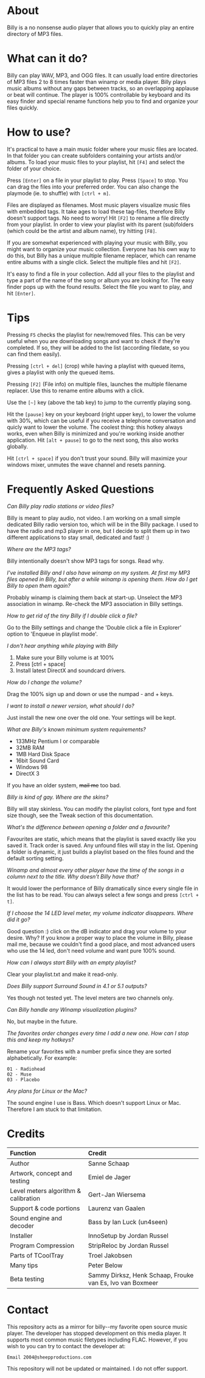 # About

Billy is a no nonsense audio player that allows you to quickly play an entire directory of MP3 files.

# What can it do?

Billy can play WAV, MP3, and OGG files. It can usually load entire directories of MP3 files 2 to 8 times faster than winamp or media player. Billy plays music albums without any gaps between tracks, so an overlapping applause or beat will continue. The player is 100% controllable by keyboard and its easy finder and special rename functions help you to find and organize your files quickly.

# How to use?

It's practical to have a main music folder where your music files are located. In that folder you can create subfolders containing your artists and/or albums. To load your music files to your playlist, hit `[F4]` and select the folder of your choice.

Press `[Enter]` on a file in your playlist to play. Press `[Space]` to stop. You can drag the files into your preferred order. You can also change the playmode (ie. to shuffle) with `[ctrl + m]`.

Files are displayed as filenames. Most music players visualize music files with embedded tags. It take ages to load these tag-files, therefore Billy doesn't support tags. No need to worry! Hit `[F2]` to rename a file directly from your playlist. In order to view your playlist with its parent (sub)folders (which could be the artist and album name), try hitting `[F8]`.

If you are somewhat experienced with playing your music with Billy, you might want to organize your music collection. Everyone has his own way to do this, but Billy has a unique multiple filename replacer, which can rename entire albums with a single click. Select the multiple files and hit `[F2]`.

It's easy to find a file in your collection. Add all your files to the playlist and type a part of the name of the song or album you are looking for. The easy finder pops up with the found results. Select the file you want to play, and hit `[Enter]`.

# Tips

Pressing `F5` checks the playlist for new/removed files. This can be very useful when you are downloading songs and want to check if they're completed. If so, they will be added to the list (according filedate, so you can find them easily).

Pressing `[ctrl + del]` (crop) while having a playlist with queued items, gives a playlist with only the queued items.

Pressing `[F2]` (File info) on multiple files, launches the multiple filename replacer. Use this to rename entire albums with a click.

Use the `[~]` key (above the tab key) to jump to the currently playing song.

Hit the `[pause]` key on your keyboard (right upper key), to lower the volume with 30%, which can be useful if you receive a telephone conversation and quicly want to lower the volume. The coolest thing: this hotkey always works, even when Billy is minimized and you're working inside another application. Hit `[alt + pause]` to go to the next song, this also works globally.

Hit `[ctrl + space]` if you don't trust your sound. Billy will maximize your windows mixer, unmutes the wave channel and resets panning.

# Frequently Asked Questions

_Can Billy play radio stations or video files?_

Billy is meant to play audio, not video. I am working on a small simple dedicated Billy radio version too, which will be in the Billy package. I used to have the radio and mp3 player in one, but I decide to split them up in two different applications to stay small, dedicated and fast! :)

_Where are the MP3 tags?_

Billy intentionally doesn't show MP3 tags for songs. Read why.

_I've installed Billy and I also have winamp on my system. At first my MP3 files opened in Billy, but after a while winamp is opening them. How do I get Billy to open them again?_

Probably winamp is claiming them back at start-up. Unselect the MP3 association in winamp. Re-check the MP3 association in Billy settings.

_How to get rid of the tiny Billy if I double click a file?_

Go to the Billy settings and change the 'Double click a file in Explorer' option to 'Enqueue in playlist mode'.

_I don't hear anything while playing with Billy_

1. Make sure your Billy volume is at 100%
2. Press [ctrl + space]
3. Install latest DirectX and soundcard drivers.

_How do I change the volume?_

Drag the 100% sign up and down or use the numpad - and + keys.

_I want to install a newer version, what should I do?_

Just install the new one over the old one. Your settings will be kept.

_What are Billy's known minimum system requirements?_

- 133MHz Pentium I or comparable
- 32MB RAM
- 1MB Hard Disk Space
- 16bit Sound Card
- Windows 98
- DirectX 3

If you have an older system, ~~mail me~~ too bad.

_Billy is kind of gay. Where are the skins?_

Billy will stay skinless. You can modify the playlist colors, font type and font size though, see the Tweak section of this documentation.

_What's the difference between opening a folder and a favourite?_

Favourites are static, which means that the playlist is saved exactly like you saved it. Track order is saved. Any unfound files will stay in the list. Opening a folder is dynamic, it just builds a playlist based on the files found and the default sorting setting.

_Winamp and almost every other player have the time of the songs in a column next to the title. Why doesn't Billy have that?_

It would lower the performance of Billy dramatically since every single file in the list has to be read. You can always select a few songs and press `[ctrl + t]`.

_If I choose the 14 LED level meter, my volume indicator disappears. Where did it go?_

Good question :) click on the dB indicator and drag your volume to your desire. Why? If you know a proper way to place the volume in Billy, please mail me, because we couldn't find a good place, and most advanced users who use the 14 led, don't need volume and want pure 100% sound.

_How can I always start Billy with an empty playlist?_

Clear your playlist.txt and make it read-only.

_Does Billy support Surround Sound in 4.1 or 5.1 outputs?_

Yes though not tested yet. The level meters are two channels only.

_Can Billy handle any Winamp visualization plugins?_

No, but maybe in the future.

_The favorites order changes every time I add a new one. How can I stop this and keep my hotkeys?_

Rename your favorites with a number prefix since they are sorted alphabetically. For example:
    
    01 - Radiohead
    02 - Muse
    03 - Placebo

_Any plans for Linux or the Mac?_

The sound engine I use is Bass. Which doesn't support Linux or Mac. Therefore I am stuck to that limitation.

# Credits

|Function|Credit|
|:--|:--|
|Author|Sanne Schaap|
|Artwork, concept and testing|Emiel de Jager|
|Level meters algorithm & calibration|Gert-Jan Wiersema|
|Support & code portions| Laurenz van Gaalen|
|Sound engine and decoder|Bass by Ian Luck (un4seen)|
|Installer|InnoSetup by Jordan Russel|
|Program Compression|StripReloc by Jordan Russel|
|Parts of TCoolTray|Troel Jakobsen|
|Many tips|Peter Below|
|Beta testing|Sammy Dirksz, Henk Schaap, Frouke van Es, Ivo van Boxmeer|

# Contact

This repository acts as a mirror for billy--my favorite open source music player. The developer has stopped development on this media player. It supports most common music filetypes including FLAC. However, if you wish to you can try to contact the developer at:

    Email 2004@sheepproductions.com

This repository will not be updated or maintained. I do not offer support.
